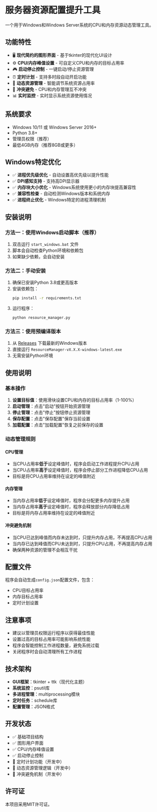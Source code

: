 # 服务器资源配置提升工具

一个用于Windows和Windows Server系统的CPU和内存资源动态管理工具。

## 功能特性

- 🖥️ **现代简约的图形界面** - 基于tkinter的现代化UI设计
- ⚙️ **CPU/内存峰值设置** - 可自定义CPU和内存的目标占用率
- 🎮 **启动停止控制** - 一键启动/停止资源管理
- ⏰ **定时计划** - 支持多时段自动开启功能
- 🔄 **动态资源管理** - 智能调节系统资源占用率
- 🚫 **冲突避免** - CPU和内存管理互不冲突
- 📊 **实时监控** - 实时显示系统资源使用情况

## 系统要求

- Windows 10/11 或 Windows Server 2016+
- Python 3.8+
- 管理员权限（推荐）
- 最低4GB内存（推荐8GB或更多）

## Windows特定优化

- ✅ **进程优先级优化** - 自动设置高优先级以提升性能
- ✅ **DPI感知支持** - 支持高DPI显示器
- ✅ **内存块大小优化** - Windows系统使用更小的内存块提高兼容性
- ✅ **兼容性检查** - 自动检测Windows版本和系统内存
- ✅ **进程终止优化** - Windows特定的进程清理机制

## 安装说明

### 方法一：使用Windows启动脚本（推荐）

1. 双击运行 `start_windows.bat` 文件
2. 脚本会自动检查Python环境和依赖包
3. 如果缺少依赖，会自动安装

### 方法二：手动安装

1. 确保已安装Python 3.8或更高版本
2. 安装依赖包：
   ```bash
   pip install -r requirements.txt
   ```
3. 运行程序：
   ```bash
   python resource_manager.py
   ```

### 方法三：使用预编译版本

1. 从 [Releases](https://github.com/your-repo/releases) 下载最新的Windows版本
2. 直接运行 `ResourceManager-vX.X.X-windows-latest.exe`
3. 无需安装Python环境

## 使用说明

### 基本操作

1. **设置目标值**：使用滑块设置CPU和内存的目标占用率（1-100%）
2. **启动管理**：点击"启动"按钮开始资源管理
3. **停止管理**：点击"停止"按钮停止资源管理
4. **保存配置**：点击"保存配置"保存当前设置
5. **加载配置**：点击"加载配置"恢复之前保存的设置

### 动态管理规则

#### CPU管理
- 当CPU占用率**低于**设定峰值时，程序会启动工作进程提升CPU占用
- 当CPU占用率**高于**设定峰值时，程序会停止部分工作进程降低CPU占用
- 目标是将CPU占用率维持在设定的峰值附近

#### 内存管理
- 当内存占用率**低于**设定峰值时，程序会分配更多内存提升占用
- 当内存占用率**高于**设定峰值时，程序会释放部分内存降低占用
- 目标是将内存占用率维持在设定的峰值附近

#### 冲突避免机制
- 当CPU已达到峰值而内存未达到时，只提升内存占用，不再提高CPU占用
- 当内存已达到峰值而CPU未达到时，只提升CPU占用，不再提高内存占用
- 确保两种资源的管理不会相互干扰

## 配置文件

程序会自动生成`config.json`配置文件，包含：
- CPU目标占用率
- 内存目标占用率
- 定时计划设置

## 注意事项

- 建议以管理员权限运行程序以获得最佳性能
- 设置过高的目标占用率可能影响系统性能
- 程序会智能控制工作进程数量，避免系统过载
- 关闭程序时会自动清理所有工作进程

## 技术架构

- **GUI框架**：tkinter + ttk（现代化主题）
- **系统监控**：psutil库
- **多进程管理**：multiprocessing模块
- **定时任务**：schedule库
- **配置管理**：JSON格式

## 开发状态

- ✅ 基础项目结构
- ✅ 图形用户界面
- ✅ CPU/内存峰值设置
- ✅ 启动停止控制
- 🔄 定时计划功能（开发中）
- 🔄 动态资源管理逻辑（开发中）
- 🔄 冲突避免机制（开发中）

## 许可证

本项目采用MIT许可证。